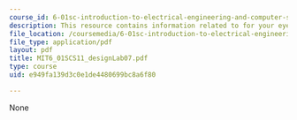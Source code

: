 ```yaml
---
course_id: 6-01sc-introduction-to-electrical-engineering-and-computer-science-i-spring-2011
description: This resource contains information related to for your eyes only!
file_location: /coursemedia/6-01sc-introduction-to-electrical-engineering-and-computer-science-i-spring-2011/e949fa139d3c0e1de4480699bc8a6f80_MIT6_01SCS11_designLab07.pdf
file_type: application/pdf
layout: pdf
title: MIT6_01SCS11_designLab07.pdf
type: course
uid: e949fa139d3c0e1de4480699bc8a6f80

---
```

None
